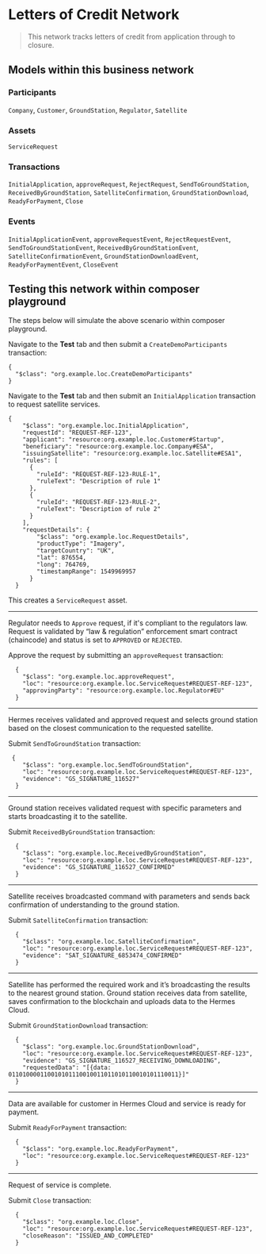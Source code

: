 # Letters of Credit Network

> This network tracks letters of credit from application through to closure.

## Models within this business network

### Participants
`Company`, `Customer`, `GroundStation`, `Regulator`, `Satellite`

### Assets
`ServiceRequest`

### Transactions
`InitialApplication`, `approveRequest`, `RejectRequest`, `SendToGroundStation`, `ReceivedByGroundStation`, `SatelliteConfirmation`, `GroundStationDownload`, `ReadyForPayment`, `Close`

### Events
`InitialApplicationEvent`, `approveRequestEvent`, `RejectRequestEvent`, `SendToGroundStationEvent`, `ReceivedByGroundStationEvent`, `SatelliteConfirmationEvent`, `GroundStationDownloadEvent`, `ReadyForPaymentEvent`, `CloseEvent`

## Testing this network within composer playground
The steps below will simulate the above scenario within composer playground.

Navigate to the **Test** tab and then submit a `CreateDemoParticipants` transaction:

```
{
  "$class": "org.example.loc.CreateDemoParticipants"
}
```

Navigate to the **Test** tab and then submit an `InitialApplication` transaction to request satellite services. 

```
{
    "$class": "org.example.loc.InitialApplication",
    "requestId": "REQUEST-REF-123",
    "applicant": "resource:org.example.loc.Customer#Startup",
    "beneficiary": "resource:org.example.loc.Company#ESA",
    "issuingSatellite": "resource:org.example.loc.Satellite#ESA1",
    "rules": [
      {
        "ruleId": "REQUEST-REF-123-RULE-1",
        "ruleText": "Description of rule 1"
      },
      {
        "ruleId": "REQUEST-REF-123-RULE-2",
        "ruleText": "Description of rule 2"
      }
    ],
    "requestDetails": {
        "$class": "org.example.loc.RequestDetails",
        "productType": "Imagery",
        "targetCountry": "UK",
        "lat": 876554,
        "long": 764769,
        "timestampRange": 1549969957
      }
  }
```

This creates a `ServiceRequest` asset.

---

Regulator needs to `Approve` request, if it's compliant to the regulators law. Request is validated by “law & regulation” enforcement smart contract (chaincode) and status is set to `APPROVED` or `REJECTED`.

Approve the request by submitting an `approveRequest` transaction: 
```
  {
    "$class": "org.example.loc.approveRequest",
    "loc": "resource:org.example.loc.ServiceRequest#REQUEST-REF-123",
    "approvingParty": "resource:org.example.loc.Regulator#EU"
  }
```
---

Hermes receives validated and approved request and selects ground station based on the closest communication to the requested satellite.

Submit `SendToGroundStation` transaction:
```
 {
    "$class": "org.example.loc.SendToGroundStation",
    "loc": "resource:org.example.loc.ServiceRequest#REQUEST-REF-123",
    "evidence": "GS_SIGNATURE_116527"
  }
```
---

Ground station receives validated request with specific parameters and starts broadcasting it to the satellite.

Submit `ReceivedByGroundStation` transaction:
```
  {
    "$class": "org.example.loc.ReceivedByGroundStation",
    "loc": "resource:org.example.loc.ServiceRequest#REQUEST-REF-123",
    "evidence": "GS_SIGNATURE_116527_CONFIRMED"
  }
```
---

Satellite receives broadcasted command with parameters and sends back confirmation of understanding to the ground station.

Submit `SatelliteConfirmation` transaction:
```
  {
    "$class": "org.example.loc.SatelliteConfirmation",
    "loc": "resource:org.example.loc.ServiceRequest#REQUEST-REF-123",
    "evidence": "SAT_SIGNATURE_6853474_CONFIRMED"
  }
```
---

Satellite has performed the required work and it’s broadcasting the results to the nearest ground station. Ground station receives data from satellite, saves confirmation to the blockchain and uploads data to the Hermes Cloud.


Submit `GroundStationDownload` transaction:
```
  {
    "$class": "org.example.loc.GroundStationDownload",
    "loc": "resource:org.example.loc.ServiceRequest#REQUEST-REF-123",
    "evidence": "GS_SIGNATURE_116527_RECEIVING_DOWNLOADING",
    "requestedData": "[{data: 011010000110010101110010011011010110010101110011}]"
  }
```
---

Data are available for customer in Hermes Cloud and service is ready for payment.

Submit `ReadyForPayment` transaction:
```
  {
    "$class": "org.example.loc.ReadyForPayment",
    "loc": "resource:org.example.loc.ServiceRequest#REQUEST-REF-123"
  }
```
---

Request of service is complete.

Submit `Close` transaction:
```
  {
    "$class": "org.example.loc.Close",
    "loc": "resource:org.example.loc.ServiceRequest#REQUEST-REF-123",
    "closeReason": "ISSUED_AND_COMPLETED"
  }
```